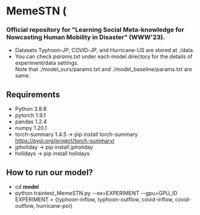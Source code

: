 # MemeSTN (
### Official repository for "Learning Social Meta-knowledge for Nowcasting Human Mobility in Disaster" (WWW'23).
* Datasets Typhoon-JP, COVID-JP, and Hurricane-US are stored at ./data.
* You can check *params.txt* under each model directory for the details of experiment/data settings.  
  Note that ./model_ours/params.txt and ./model_baseline/params.txt are same.

## Requirements
* Python 3.8.8 
* pytorch 1.9.1
* pandas 1.2.4 
* numpy 1.20.1
* torch-summary 1.4.5 -> pip install torch-summary https://pypi.org/project/torch-summary/
* jpholiday -> pip install jpholiday
* holidays -> pip install holidays

## How to run our model?
* cd **model**
* python traintest_MemeSTN.py --ex=EXPERIMENT --gpu=GPU_ID  
  EXPERIMENT = {typhoon-inflow, typhoon-outflow, covid-inflow, covid-outflow, hurricane-poi}